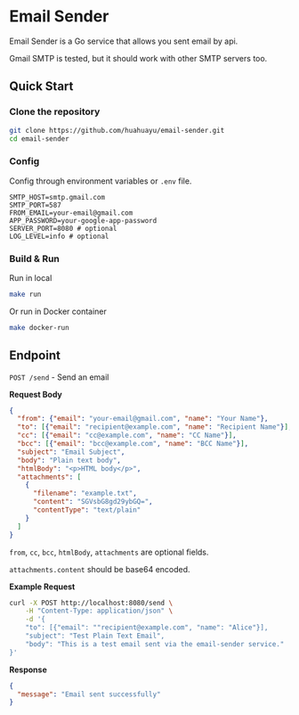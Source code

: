 # Email Sender

Email Sender is a Go service that allows you sent email by api.

Gmail SMTP is tested, but it should work with other SMTP servers too.

## Quick Start

### Clone the repository
```sh
git clone https://github.com/huahuayu/email-sender.git
cd email-sender
```

### Config

Config through environment variables or `.env` file.

```env
SMTP_HOST=smtp.gmail.com
SMTP_PORT=587
FROM_EMAIL=your-email@gmail.com
APP_PASSWORD=your-google-app-password
SERVER_PORT=8080 # optional
LOG_LEVEL=info # optional
```

### Build & Run

Run in local 
```bash
make run
``` 

Or run in Docker container 
```bash
make docker-run
```

## Endpoint

`POST /send` - Send an email

**Request Body**
```json
{
  "from": {"email": "your-email@gmail.com", "name": "Your Name"},
  "to": [{"email": "recipient@example.com", "name": "Recipient Name"}],
  "cc": [{"email": "cc@example.com", "name": "CC Name"}],
  "bcc": [{"email": "bcc@example.com", "name": "BCC Name"}],
  "subject": "Email Subject",
  "body": "Plain text body",
  "htmlBody": "<p>HTML body</p>",
  "attachments": [
    {
      "filename": "example.txt",
      "content": "SGVsbG8gd29ybGQ=",
      "contentType": "text/plain"
    }
  ]
}
```

`from`, `cc`, `bcc`, `htmlBody`, `attachments` are optional fields.

`attachments.content` should be base64 encoded.

**Example Request**

```sh
curl -X POST http://localhost:8080/send \
    -H "Content-Type: application/json" \
    -d '{
    "to": [{"email": ""recipient@example.com", "name": "Alice"}],
    "subject": "Test Plain Text Email",
    "body": "This is a test email sent via the email-sender service."
}'
```
**Response**

```json
{
  "message": "Email sent successfully"
}
```